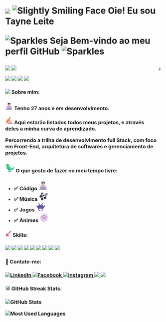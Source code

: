 <p>
<h1 align="left">
 <img src="https://raw.githubusercontent.com/kaueMarques/kaueMarques/master/hi.gif" width="30px"/> <img src="https://raw.githubusercontent.com/Tarikul-Islam-Anik/Telegram-Animated-Emojis/main/Smileys/Slightly%20Smiling%20Face.webp" alt="Slightly Smiling Face" width="25" height="25" /> Oie! Eu sou Tayne Leite
<p/>

<p>
  <img src="https://raw.githubusercontent.com/Tarikul-Islam-Anik/Telegram-Animated-Emojis/main/Activity/Sparkles.webp" alt="Sparkles" width="25" height="25" /> Seja Bem-vindo ao meu perfil GitHub <img src="https://raw.githubusercontent.com/Tarikul-Islam-Anik/Telegram-Animated-Emojis/main/Activity/Sparkles.webp" alt="Sparkles" width="25" height="25" />
<p/> 
  </h1>

<p>
  <img align="right" height="330em" style="border-radius: 50% !important ;" src="https://images2.imgbox.com/79/03/rkyYXOop_o.png"/>
<p/>

<p align="left">
  <img src="https://komarev.com/ghpvc/?username=codebytayne&color=blue&label=Profile+Views&style=flat-square" />
  <img src="https://komarev.com/ghpvc/?username=codebytayne&color=blue&label=Repository+Clicks&style=flat-square" /> 
</p>

<p align="left">
  <img src="https://img.shields.io/badge/Native-Portuguese-brightgreen" />
  <img src="https://img.shields.io/badge/Fluent-Italian-red" />
  <img src="https://img.shields.io/badge/Professional Proficiency-English-blue" />
  <img src="https://img.shields.io/badge/Fluent-Spanish-yellow" /> 
</p>

<p> 
 <h3>
<img src="https://user-images.githubusercontent.com/74038190/216122069-5b8169d7-1d8e-4a13-b245-a8e4176c99f8.png" width="25" style="max-width: 100%;">  Sobre mim:
  <h3/>
<p/>

 
 <img src="https://github.com/Tarikul-Islam-Anik/tarikul-islam-anik/blob/main/assets/images/Man%20Technologist%20Light%20Skin%20Tone.png" width="25" style="max-width: 100%;"> Tenho 27 anos e em desenvolvimento.

<img src="https://raw.githubusercontent.com/Tarikul-Islam-Anik/tarikul-islam-anik/refs/heads/main/assets/images/Writing%20Hand%20Light%20Skin%20Tone.png" alt="Sparkles" width="25" height="25" /> Aqui estarão listados todos meus projetos, e através deles a minha curva de aprendizado.
   
 Percorrendo a trilha de desenvolvimento full Stack, com foco em Front-End, arquitetura de softwares e gerenciamento de projetos.

<p> 
 <h3>
<img src="https://github.com/Tarikul-Islam-Anik/tarikul-islam-anik/blob/main/assets/images/T-Rex.png" width="30"> O que gosto de fazer no meu tempo livre:
  <h3/>
<p/>
 
<div id="hobbies-container">
    <ul>
      <li>
        ✅ Código <img src="https://raw.githubusercontent.com/Tarikul-Islam-Anik/tarikul-islam-anik/refs/heads/main/assets/images/Man%20Technologist%20Light%20Skin%20Tone.png" width="30"/>
      </li>
      <li>
        ✅ Música <img src="https://raw.githubusercontent.com/Tarikul-Islam-Anik/tarikul-islam-anik/refs/heads/main/assets/images/Musical%20Notes.png" width="30"/>
      </li>
      <li>
        ✅ Jogos <img src="https://raw.githubusercontent.com/Tarikul-Islam-Anik/tarikul-islam-anik/refs/heads/main/assets/images/Alien%20Monster.png" width="30"/>
      </li>
      <li>
        ✅ Animes <img src="https://raw.githubusercontent.com/Tarikul-Islam-Anik/tarikul-islam-anik/refs/heads/main/assets/images/Fish%20Cake%20with%20Swirl.png" width="30"/>
      </li>
    </ul>
  </div>
   
<p> 
 <h3>
<img src= "https://raw.githubusercontent.com/Tarikul-Islam-Anik/tarikul-islam-anik/refs/heads/main/assets/images/Rocket.png" width="20" style="max-width: 100%" /> Skills:
 <h3/>
<p/>

<p>
<div class="badges">
 <img src="https://img.shields.io/badge/Figma-F24E1E?style=for-the-badge&logo=figma&logoColor=white"/>
 <img src="https://img.shields.io/badge/Adobe%20Illustrator-FF9A00?style=for-the-badge&logo=adobe%20illustrator&logoColor=white"/>
 <img src="https://img.shields.io/badge/Vscode-007ACC?style=for-the-badge&logo=visual-studio-code&logoColor=white"/>
 <img src="https://img.shields.io/badge/node.js-6DA55F?style=for-the-badge&logo=node.js&logoColor=white"/>
 <img src="https://img.shields.io/badge/Windows-000?style=for-the-badge&logo=windows&logoColor=2CA5E0"/>
 <img src="https://img.shields.io/badge/GIT-E44C30?style=for-the-badge&logo=git&logoColor=white"/>
 <img src="https://img.shields.io/badge/JavaScript-F7DF1E?style=for-the-badge&logo=javascript&logoColor=black"/>
 <img src="https://img.shields.io/badge/HTML5-E34F26?style=for-the-badge&logo=html5&logoColor=white"/>
 <img src="https://img.shields.io/badge/CSS3-1572B6?style=for-the-badge&logo=css3&logoColor=white"/>
<div/>
<p/> 

<p>
 <h4>
📲 Contate-me:
  <h4/>
<p/>
<div class="badges-container"> 
 <a href="https://www.linkedin.com/in/taynelc/"> <img src="https://img.shields.io/badge/LinkedIn-0077B5?style=for-the-badge&logo=linkedin&logoColor=white" alt="LinkedIn" /> </a> 
 <a href="https://www.facebook.com/tayneleite/"> <img src="https://img.shields.io/badge/Facebook-1877F2?style=for-the-badge&logo=facebook&logoColor=white" alt="Facebook" /> </a> 
 <a href="https://www.instagram.com/tayne.iso/"> <img src="https://img.shields.io/badge/-Instagram-%23E4405F?style=for-the-badge&logo=instagram&logoColor=white" alt="Instagram" /> </a>
 <a href="https://wa.me/+5581984660738/"> <img src="https://img.shields.io/badge/WhatsApp-25D366?style=for-the-badge&logo=whatsapp&logoColor=white" /> </a>
 <a href="mailto:taynecosta02@gmail.com/"> <img src="https://img.shields.io/badge/Gmail-333333?style=for-the-badge&logo=gmail&logoColor=red" /> </a> 
</div>

<p>
 <h4>
<img src= "https://raw.githubusercontent.com/Tarikul-Islam-Anik/tarikul-islam-anik/refs/heads/main/assets/images/Bar%20Chart.png" width="16" style="max-width: 100%" /> GitHub Streak Stats:
  <h4/>
<p/>

<div class="streak-stats-container">

 
<p>
  <img src="https://github-readme-stats.vercel.app/api?username=codebytayne&show_icons=true&theme=tokyonight&hide_border=true&cache_seconds=3600" alt="GitHub Stats" />
<p/>
 
<p>
  <img src="https://github-readme-stats.vercel.app/api/top-langs/?username=codebytayne&layout=compact&theme=tokyonight&hide_border=true&cache_seconds=3600" alt="Most Used Languages" />
<p/>
